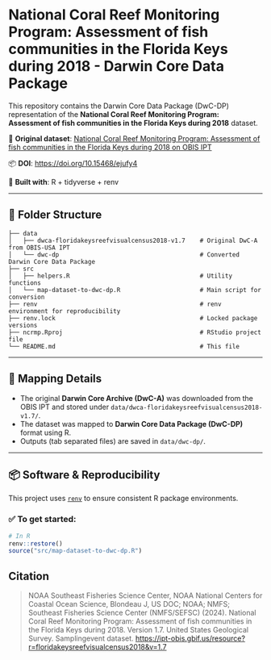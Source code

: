 #  National Coral Reef Monitoring Program: Assessment of fish communities in the Florida Keys during 2018 - Darwin Core Data Package

This repository contains the Darwin Core Data Package (DwC-DP) representation of the **National Coral Reef Monitoring Program: Assessment of fish communities in the Florida Keys during 2018** dataset.

🔗 **Original dataset**: [National Coral Reef Monitoring Program: Assessment of fish communities in the Florida Keys during 2018 on OBIS IPT](https://ipt-obis.gbif.us/resource?r=floridakeysreefvisualcensus2018)  

📦 **DOI**: https://doi.org/10.15468/ejufy4

🧰 **Built with**: R + tidyverse + renv

---

## 📁 Folder Structure

```
├── data
│   ├── dwca-floridakeysreefvisualcensus2018-v1.7    # Original DwC-A from OBIS-USA IPT
│   └── dwc-dp                                       # Converted Darwin Core Data Package
├── src
│   ├── helpers.R                                    # Utility functions
│   └── map-dataset-to-dwc-dp.R                      # Main script for conversion
├── renv                                             # renv environment for reproducibility
├── renv.lock                                        # Locked package versions
├── ncrmp.Rproj                                      # RStudio project file
└── README.md                                        # This file
```

---

## 🧪 Mapping Details

- The original **Darwin Core Archive (DwC-A)** was downloaded from the OBIS IPT and stored under `data/dwca-floridakeysreefvisualcensus2018-v1.7/`.
- The dataset was mapped to **Darwin Core Data Package (DwC-DP)** format using R.
- Outputs (tab separated files) are saved in `data/dwc-dp/`.

---

## 📦 Software & Reproducibility

This project uses [`renv`](https://rstudio.github.io/renv/) to ensure consistent R package environments.

### ✅ To get started:

```r
# In R
renv::restore()
source("src/map-dataset-to-dwc-dp.R")
```

## Citation

> NOAA Southeast Fisheries Science Center, NOAA National Centers for Coastal Ocean Science, Blondeau J, US DOC; NOAA; NMFS; Southeast Fisheries Science Center (NMFS/SEFSC) (2024). National Coral Reef Monitoring Program: Assessment of fish communities in the Florida Keys during 2018. Version 1.7. United States Geological Survey. Samplingevent dataset. https://ipt-obis.gbif.us/resource?r=floridakeysreefvisualcensus2018&v=1.7
